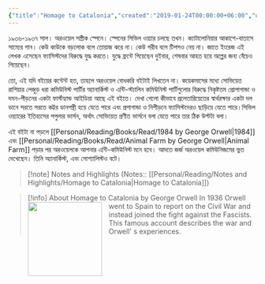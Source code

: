```yaml
---
{"title":"Homage to Catalonia","created":"2019-01-24T00:00:00+06:00","updated":"2023-01-19T16:34:24+06:00","read_count":1,"authors":["George Orwell","Lionel Trilling","Howard Ross","Delphine Lettau"],"isbn10":156421178,"status":"Read","rating":5,"reviewed":true,"cover":"https://images-na.ssl-images-amazon.com/images/S/compressed.photo.goodreads.com/books/1394868278i/9646.jpg","dg-publish":true,"dg-metatags":{"og:image":"https://images-na.ssl-images-amazon.com/images/S/compressed.photo.goodreads.com/books/1394868278i/9646.jpg"},"dg-note-icon":2,"tags":["anarchism","politics","spanish-civil-war"],"log":[{"status":"Read","timestamp":"2019-03-26T00:00:00+06:00"},{"status":"To Read","timestamp":"2019-01-24T00:00:00+06:00"}],"dg-path":"Reading/Books/Read/Homage to Catalonia by George Orwell.md","permalink":"/reading/books/read/homage-to-catalonia-by-george-orwell/","metatags":{"og:image":"https://images-na.ssl-images-amazon.com/images/S/compressed.photo.goodreads.com/books/1394868278i/9646.jpg"},"dgPassFrontmatter":true,"noteIcon":2}
---
```


১৯৩৬-১৯৩৭ সাল। অরওয়েল সস্ত্রীক স্পেনে। স্পেনের সিভিল ওয়্যার চলছে তখন। ক্যাটালোনিয়ার আকাশে-বাতাসে সাম্যের গান। কেউ কাউকে বড়লোক বলে তোয়াজ করে না। কেউ গরীব বলে টিপসও নেয় না। জাতে ইংরেজ এই লেখক এসেছেন ফ্যাসিস্টদের বিরুদ্ধে যুদ্ধ করতে। যুদ্ধে ফ্রন্টে গিয়েছেন দুইবার, শেষবার আহত হয়ে অল্পের জন্য বেঁচেও গিয়েছেন।  
  
তো, এই যদি বইয়ের কন্টেন্ট হত, তাহলে অরওয়েল বোধকরি বইটাই লিখতেন না। কয়েকমাসের মধ্যে সোভিয়েত রাশিয়ার লেজুড় ধরা কমিউনিস্ট পার্টির অ্যানার্কিস্ট ও এন্টি-স্ট্যালিন কমিউনিস্ট পার্টিগুলোর বিরুদ্ধে নিকৃষ্টতম প্রোপাগান্ডা ও দমন-পীড়নের একটা ফার্স্টহ্যান্ড আইডিয়া আছে এই বইতে। দেখা গেলো কীভাবে প্রলেতারিয়েতের স্বার্থরক্ষার একটা দল ডানে সরতে সরতে কট্টর ডানপন্থী হয়ে যেতে পারে এবং প্রপাগান্ডা ও নিপীড়নে ফ্যাসিস্টদেরও ছাড়িয়ে যেতে পারে।সিভিল ওয়্যারের ইতিহাসের পপুলার ভার্সন, অর্থাৎ সোভিয়েত প্রণীত ভার্সনে বলা যেতে পারে তার ঠিক উল্টটা বলা।  
  
এই বইটা না পড়লে [[Personal/Reading/Books/Read/1984 by George Orwell\|1984]] এবং [[Personal/Reading/Books/Read/Animal Farm by George Orwell\|Animal Farm]] পড়ার পর অরওয়েলকে আপনার এন্টি-কমিউনিস্ট মনে হবে। আদতে জর্জ অরওয়েল কমিউনিজমের ভুত দেখেছেন। তিনি অ্যানার্কিস্ট, এবং সোশ্যালিস্টও বটে।

> [!note] Notes and Highlights
> (Notes:: [[Personal/Reading/Notes and Highlights/Homage to Catalonia\|Homage to Catalonia]])

> [!info] About Homage to Catalonia by George Orwell
><img src="https://images-na.ssl-images-amazon.com/images/S/compressed.photo.goodreads.com/books/1394868278i/9646.jpg" style="float: left; margin-right: 1em;width: 150px; height: auto;" /> In 1936 Orwell went to Spain to report on the Civil War and instead joined the fight against the Fascists. This famous account describes the war and Orwell' s experiences.
